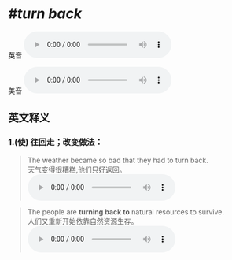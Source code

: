 # ***\#turn back*** 
英音
<audio src="./media/turn back1_AAC.aac" controls="controls"></audio>

美音
<audio src="./media/turn back2_AAC.aac" controls="controls"></audio>



  

英文释义
---
### 1.**(使) 往回走；改变做法：**  

 > The weather became so bad that they had to turn back.   
 > 天气变得很糟糕,他们只好返回。    
<audio src="./media/turn-19.aac" controls="controls"></audio>

 > The people are **turning back to** natural resources to survive.   
 > 人们又重新开始依靠自然资源生存。    
<audio src="./media/turn-20.aac" controls="controls"></audio>


